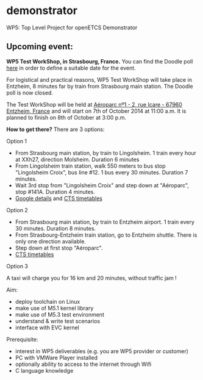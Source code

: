 demonstrator
============

WP5: Top Level Project for openETCS Demonstrator

Upcoming event:
---------------

**WP5 Test WorkShop, in Strasbourg, France.**
You can find the Doodle poll [here](http://doodle.com/64mma694b4u4ra7c) in order to define a suitable date for the event.

For logistical and practical reasons, WP5 Test WorkShop will take place in Entzheim, 8 minutes far by train from Strasbourg main station. The Doodle poll is now closed.

The Test WorkShop will be held at [Aéroparc nº1 - 2, rue Icare - 67960 Entzheim, France](https://www.google.fr/maps/place/M.b.r+Services+Strasbourg/@48.544826,7.6550415,17z/data=!4m2!3m1!1s0x4796b5d588b57f9b:0x59ae6a08dec1716d) and will start on 7th of October 2014 at 11:00 a.m. It is planned to finish on 8th of October at 3:00 p.m.

**How to get there?**
There are 3 options:

Option 1
- From Strasbourg main station, by train to Lingolsheim. 1 train every hour at XXh27, direction Molsheim. Duration 6 minutes
- From Lingolsheim train station, walk 550 meters to bus stop "Lingolsheim Croix", bus line #12. 1 bus every 30 minutes. Duration 7 minutes.
- Wait 3rd stop from "Lingolsheim Croix" and step down at "Aéroparc", stop #141A. Duration 4 minutes.
- [Google details](https://www.google.fr/maps/dir/Gare+de+Lingolsheim,+67380+Lingolsheim/Aeroparc/@48.5527373,7.665654,14z/am=t/data=!3m1!4b1!4m18!4m17!1m5!1m1!1s0x4796b66b597ceae7:0x8d6d1c7e5d187c2f!2m2!1d7.677598!2d48.559057!1m5!1m1!1s0x4796b5d4f68f49fd:0x9fbdd849ef58c423!2m2!1d7.652057!2d48.541947!2m3!6e4!7e2!8j1412672400!3e3) and [CTS timetables](http://opendata.cts-strasbourg.fr/fiches-horaires/lignes/Hiver%202014_2015/Ligne12_hiver2014_7v.pdf)

Option 2
- From Strasbourg main station, by train to Entzheim airport. 1 train every 30 minutes. Duration 8 minutes.
- From Strasbourg-Entzheim train station, go to Entzheim shuttle. There is only one direction available.
- Step down at first stop "Aéroparc".
- [CTS timetables](http://opendata.cts-strasbourg.fr/fiches-horaires/lignes/Hiver%202014_2015/Navette_Entzheim_hiver2014_4v.pdf)

Option 3

A taxi will charge you for 16 km and 20 minutes, without traffic jam !

Aim:
- deploy toolchain on Linux
- make use of M5.1 kernel library
- make use of M5.3 test environment
- understand & write test scenarios
- interface with EVC kernel

Prerequisite:
- interest in WP5 deliverables (e.g. you are WP5 provider or customer)
- PC with VMWare Player installed
- optionally ability to access to the internet through Wifi
- C language knowledge
